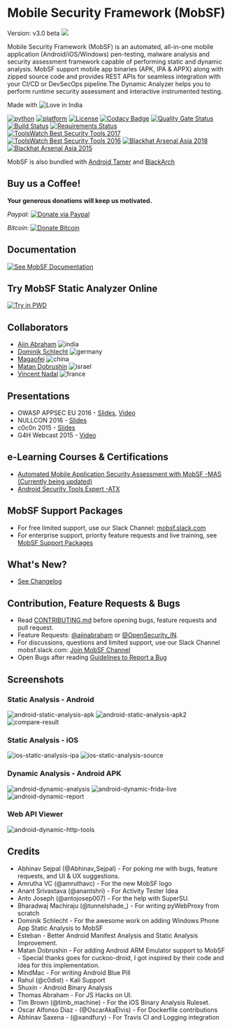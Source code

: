 # Mobile Security Framework (MobSF)
Version: v3.0 beta
![](https://cloud.githubusercontent.com/assets/4301109/20019521/cc61f7fc-a2f2-11e6-95f3-407030d9fdde.png)

Mobile Security Framework (MobSF) is an automated, all-in-one mobile application (Android/iOS/Windows) pen-testing, malware analysis and security assessment framework capable of performing static and dynamic analysis. MobSF support mobile app binaries (APK, IPA & APPX) along with zipped source code and provides REST APIs for seamless integration with your CI/CD or DevSecOps pipeline.The Dynamic Analyzer helps you to perform runtime security assessment and interactive instrumented testing.

Made with ![Love](https://cloud.githubusercontent.com/assets/4301109/16754758/82e3a63c-4813-11e6-9430-6015d98aeaab.png) in India

[![python](https://img.shields.io/badge/python-3.7-blue.svg)](https://www.python.org/downloads/)
[![platform](https://img.shields.io/badge/platform-osx%2Flinux%2Fwindows-green.svg)](https://github.com/MobSF/Mobile-Security-Framework-MobSF/)
[![License](https://img.shields.io/:license-gpl3-blue.svg)](https://www.gnu.org/licenses/gpl-3.0.html)
[![Codacy Badge](https://api.codacy.com/project/badge/Grade/cefbfb063c044b069e38af3501c1ee8e)](https://www.codacy.com/app/ajinabraham/Mobile-Security-Framework-MobSF)
[![Quality Gate Status](https://sonarcloud.io/api/project_badges/measure?project=MobSF_Mobile-Security-Framework-MobSF&metric=alert_status)](https://sonarcloud.io/dashboard?id=MobSF_Mobile-Security-Framework-MobSF)
[![Build Status](https://travis-ci.com/MobSF/Mobile-Security-Framework-MobSF.svg?branch=master)](https://travis-ci.com/MobSF/Mobile-Security-Framework-MobSF)
[![Requirements Status](https://pyup.io/repos/github/MobSF/Mobile-Security-Framework-MobSF/shield.svg)](https://pyup.io/repos/github/MobSF/Mobile-Security-Framework-MobSF/)
[![ToolsWatch Best Security Tools 2017](https://img.shields.io/badge/ToolsWatch-Rank%209%20%7C%20Year%202017-red.svg)](http://www.toolswatch.org/2018/01/black-hat-arsenal-top-10-security-tools/)
[![ToolsWatch Best Security Tools 2016](https://img.shields.io/badge/ToolsWatch-Rank%205%20%7C%20Year%202016-red.svg)](http://www.toolswatch.org/2017/02/2016-top-security-tools-as-voted-by-toolswatch-org-readers/)
[![Blackhat Arsenal Asia 2018](https://img.shields.io/badge/Black%20Hat%20Arsenal-Asia%202018-blue.svg)](https://www.blackhat.com/asia-18/arsenal.html#mobile-security-framework-mobsf)
[![Blackhat Arsenal Asia 2015](https://img.shields.io/badge/Black%20Hat%20Arsenal-Asia%202015-blue.svg)](https://www.blackhat.com/asia-15/arsenal.html#yso-mobile-security-framework)


MobSF is also bundled with [Android Tamer](https://androidtamer.com/tamer4-release) and [BlackArch](https://blackarch.org/mobile.html)

## Buy us a Coffee!
**Your generous donations will keep us motivated.**

*Paypal:* [![Donate via Paypal](https://user-images.githubusercontent.com/4301109/28491754-14774f54-6f14-11e7-9975-8a5faeda7e30.gif)](https://mobsf.github.io/Mobile-Security-Framework-MobSF/paypal.html)

*Bitcoin:* [![Donate Bitcoin](https://user-images.githubusercontent.com/4301109/30631105-cb8063c8-9e00-11e7-95df-43c20b840e52.png)](https://mobsf.github.io/Mobile-Security-Framework-MobSF/donate.html)

## Documentation
[![See MobSF Documentation](https://user-images.githubusercontent.com/4301109/70686099-3855f780-1c79-11ea-8141-899e39459da2.png)](https://github.com/MobSF/Mobile-Security-Framework-MobSF/wiki/1.-Documentation)

## Try MobSF Static Analyzer Online
[![Try in PWD](https://raw.githubusercontent.com/play-with-docker/stacks/master/assets/images/button.png)](https://labs.play-with-docker.com/?stack=https://raw.githubusercontent.com/MobSF/Mobile-Security-Framework-MobSF/master/scripts/stack/docker-compose.yml)

## Collaborators

* [Ajin Abraham](https://in.linkedin.com/in/ajinabraham) ![india](https://user-images.githubusercontent.com/4301109/37564171-6549d678-2ab6-11e8-9b9d-21327c7f5d5b.png)
* [Dominik Schlecht](https://github.com/DominikSchlecht) ![germany](https://user-images.githubusercontent.com/4301109/37564176-743238ba-2ab6-11e8-9666-5d98f0a1d127.png)
* [Magaofei](https://github.com/magaofei) ![china](https://user-images.githubusercontent.com/4301109/44515364-00bbe880-a6e0-11e8-944d-5b48a86427da.png)
* [Matan Dobrushin](https://github.com/matandobr) ![israel](https://user-images.githubusercontent.com/4301109/37564177-782f1758-2ab6-11e8-91e5-c76bde37b330.png)
* [Vincent Nadal](https://github.com/superpoussin22) ![france](https://user-images.githubusercontent.com/4301109/37564175-71d6d92c-2ab6-11e8-89d7-d21f5aa0bda8.png)

## Presentations
* OWASP APPSEC EU 2016 - [Slides](http://www.slideshare.net/ajin25/automated-mobile-application-security-assessment-with-mobsf), [Video](https://www.youtube.com/watch?v=h00v1euuFXg)
* NULLCON 2016 - [Slides](https://www.slideshare.net/ajin25/nullcon-goa-2016-automated-mobile-application-security-testing-with-mobile-security-framework-mobsf)
* c0c0n 2015 - [Slides](https://www.slideshare.net/ajin25/automated-security-analysis-of-android-ios-applications-with-mobile-security-framework-c0c0n-2015)
*  G4H Webcast 2015 - [Video](https://www.youtube.com/watch?v=CysfO6AZmo8)

## e-Learning Courses & Certifications
* [Automated Mobile Application Security Assessment with MobSF -MAS (Currently being updated)](https://opsecx.com/index.php/product/automated-mobile-application-security-assessment-with-mobsf/)
* [Android Security Tools Expert -ATX](https://opsecx.com/index.php/product/android-security-tools-expert-atx/)

## MobSF Support Packages
* For free limited support, use our Slack Channel: [mobsf.slack.com](https://mobsf.slack.com/join/shared_invite/enQtNzM2NTAyNzA1MjgxLTdjMzkzNDc3ZjdiMjkwZTZhMmFhNDlkZmMwZDhjNDNmYTAzYWE5NGZlMDIzYzliNTdiMDQ2MTRlYjU1MjkyNGM)
* For enterprise support, priority feature requests and live training, see [MobSF Support Packages](https://mobsf.github.io/Mobile-Security-Framework-MobSF/support.html)

## What's New?
* [See Changelog](https://mobsf.github.io/Mobile-Security-Framework-MobSF/changelog.html)

## Contribution, Feature Requests & Bugs

* Read [CONTRIBUTING.md](https://github.com/MobSF/Mobile-Security-Framework-MobSF/blob/master/.github/CONTRIBUTING.md) before opening bugs, feature requests and pull request.
* Feature Requests: [@ajinabraham](https://twitter.com/ajinabraham) or [@OpenSecurity_IN](https://twitter.com/OpenSecurity_IN).
* For discussions, questions and limited support, use our Slack Channel mobsf.slack.com: [Join MobSF Channel](https://mobsf.slack.com/join/shared_invite/enQtNzM2NTAyNzA1MjgxLTdjMzkzNDc3ZjdiMjkwZTZhMmFhNDlkZmMwZDhjNDNmYTAzYWE5NGZlMDIzYzliNTdiMDQ2MTRlYjU1MjkyNGM)
* Open Bugs after reading [Guidelines to Report a Bug](https://github.com/MobSF/Mobile-Security-Framework-MobSF/blob/master/.github/CONTRIBUTING.md#using-the-issue-tracker)

## Screenshots

### Static Analysis - Android

![android-static-analysis-apk](https://user-images.githubusercontent.com/4301109/70381680-c732df00-191c-11ea-86dc-fc2ce93af9df.png)
![android-static-analysis-apk2](https://user-images.githubusercontent.com/4301109/70381695-095c2080-191d-11ea-8254-e2a0c3eef708.png)
![compare-result](https://user-images.githubusercontent.com/4301109/70381729-92735780-191d-11ea-8671-c72f54f3a4be.png)

### Static Analysis - iOS

![ios-static-analysis-ipa](https://user-images.githubusercontent.com/4301109/70666043-dd51df80-1c3b-11ea-9b24-4048fad552fb.png)
![ios-static-analysis-source](https://user-images.githubusercontent.com/4301109/70381767-5d1b3980-191e-11ea-8adc-20f54554bf5b.png)

### Dynamic Analysis - Android APK

![android-dynamic-analysis](https://user-images.githubusercontent.com/4301109/70381806-03673f00-191f-11ea-87e4-dee316212101.png)
![android-dynamic-frida-live](https://user-images.githubusercontent.com/4301109/70381835-72dd2e80-191f-11ea-8f94-2255c9f605d9.png)
![android-dynamic-report](https://user-images.githubusercontent.com/4301109/70381853-c18ac880-191f-11ea-8cf4-2ce44521509c.png)

### Web API Viewer

![android-dynamic-http-tools](https://user-images.githubusercontent.com/4301109/65378797-57c53000-dcdb-11e9-84e9-d5acf887f3aa.png)


## Credits
* Abhinav Sejpal (@Abhinav_Sejpal) - For poking me with bugs, feature requests, and UI & UX suggestions.
* Amrutha VC (@amruthavc) - For the new MobSF logo
* Anant Srivastava (@anantshri) - For Activity Tester Idea
* Anto Joseph (@antojosep007) - For the help with SuperSU.
* Bharadwaj Machiraju (@tunnelshade_) - For writing pyWebProxy from scratch
* Dominik Schlecht - For the awesome work on adding Windows Phone App Static Analysis to MobSF
* Esteban - Better Android Manifest Analysis and Static Analysis Improvement.
* Matan Dobrushin - For adding Android ARM Emulator support to MobSF - Special thanks goes for cuckoo-droid, I got inspired by their code and idea for this implementation.
* MindMac - For writing Android Blue Pill
* Rahul (@c0dist) - Kali Support
* Shuxin - Android Binary Analysis
* Thomas Abraham - For JS Hacks on UI.
* Tim Brown (@timb_machine) - For the iOS Binary Analysis Ruleset.
* Oscar Alfonso Diaz - (@OscarAkaElvis) - For Dockerfile contributions
* Abhinav Saxena - (@xandfury) - For Travis CI and Logging integration
